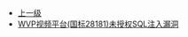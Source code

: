 * [上一级](docs/wy876_poc/)
* [WVP视频平台(国标28181)未授权SQL注入漏洞](docs/wy876_poc/WVP%E8%A7%86%E9%A2%91%E5%B9%B3%E5%8F%B0/WVP%E8%A7%86%E9%A2%91%E5%B9%B3%E5%8F%B0%28%E5%9B%BD%E6%A0%8728181%29%E6%9C%AA%E6%8E%88%E6%9D%83SQL%E6%B3%A8%E5%85%A5%E6%BC%8F%E6%B4%9E.md)
